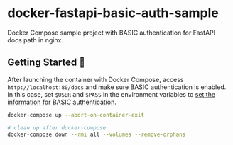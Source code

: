 # docker-fastapi-basic-auth-sample

Docker Compose sample project with BASIC authentication for FastAPI docs path in nginx.

## Getting Started 💨

After launching the container with Docker Compose, access `http://localhost:80/docs` and make sure BASIC authentication is enabled. In this case, set `$USER` and `$PASS` in the environment variables to [set the information for BASIC authentication](https://github.com/nikaera/docker-fastapi-basic-auth-sample/blob/main/docker-compose.yml#L14-L15).

```bash
docker-compose up --abort-on-container-exit

# clean up after docker-compose
docker-compose down --rmi all --volumes --remove-orphans
```
